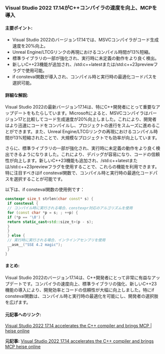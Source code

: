 ### Visual Studio 2022 17.14がC++コンパイラの速度を向上、MCPを導入

#### 主要ポイント:
- Visual Studio 2022のバージョン17.14では、MSVCコンパイラがコード生成速度を20%向上。
- Unreal Engine/LTCGリンクの再現におけるコンパイル時間が13%短縮。
- 標準ライブラリの一部が強化され、実行時に未定義の動作をより良く検出。
- 新しいC++23機能が追加され、/std:c++latestまたは/std:c++23previewフラグで使用可能。
- if consteval関数が導入され、コンパイル時と実行時の最適化コードパスを選択可能。

#### 詳細な解説:
Visual Studio 2022の最新バージョン17.14は、特にC++開発者にとって重要なアップデートをもたらしています。Microsoftによると、MSVCコンパイラはバージョン17と比較してコード生成速度が20%向上しました。これにより、開発者はより迅速にコードをコンパイルし、プロジェクトの進行をスムーズに進めることができます。また、Unreal Engine/LTCGリンクの再現におけるコンパイル時間が13%短縮されたことで、大規模なプロジェクトでも効率が向上しています。

さらに、標準ライブラリの一部が強化され、実行時に未定義の動作をより良く検出できるようになりました。これにより、デバッグが容易になり、コードの信頼性が向上します。新しいC++23機能も追加され、/std:c++latestまたは/std:c++23previewフラグを使用することで、これらの機能を利用できます。特に注目すべきはif consteval関数で、コンパイル時と実行時の最適化コードパスを選択することが可能です。

以下は、if consteval関数の使用例です：

```cpp
constexpr size_t strlen(char const* s) {
 if consteval {
 // コンパイル時に実行される場合、constexpr対応のアルゴリズムを使用
 for (const char *p = s; ; ++p) {
 if (*p == '\0') {
 return static_cast<std::size_t>(p - s);
 }
 }
 } else {
 // 実行時に実行される場合、インラインアセンブリを使用
 __asm__("SSE 4.2 magic");
 }
}
```

#### まとめ:
Visual Studio 2022のバージョン17.14は、C++開発者にとって非常に有益なアップデートです。コンパイラの速度向上、標準ライブラリの強化、新しいC++23機能の導入により、開発効率とコードの信頼性が大幅に向上しました。特にif consteval関数は、コンパイル時と実行時の最適化を可能にし、開発者の選択肢を広げます。

#### 元記事へのリンク:
[Visual Studio 2022 17.14 accelerates the C++ compiler and brings MCP | heise online](https://www.heise.de/news/Visual-Studio-2022-17-14-accelerates-the-C-compiler-and-brings-MCP-9634434.html)

**元記事:** [
 Visual Studio 2022 17.14 accelerates the C++ compiler and brings MCP heise online
](https://www.heise.de/en/news/Visual-Studio-2022-17-14-accelerates-the-C-compiler-and-brings-MCP-10385863.html)